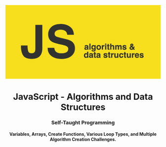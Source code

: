 <h1 align="center">
<br>
  <img src="img/js_algorithms_&_data_structures.png" width="600">
  <br>
    <br>
  JavaScript - Algorithms and Data Structures
  <br>
</h1>

<h3 align="center">Self-Taught Programming</h3>

<h4 align="center">Variables, Arrays, Create Functions, Various Loop Types, and Multiple Algorithm Creation Challenges.</h4>
